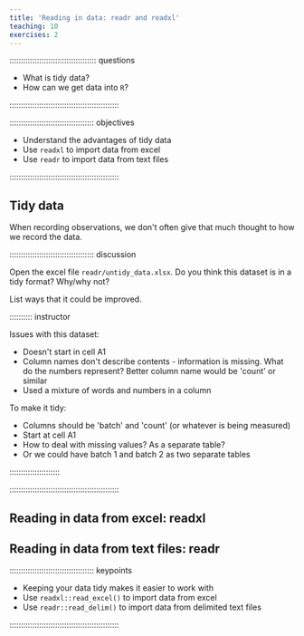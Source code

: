 ```yaml
---
title: 'Reading in data: readr and readxl'
teaching: 10
exercises: 2
---
```


:::::::::::::::::::::::::::::::::::::: questions 

- What is tidy data?
- How can we get data into `R`?

::::::::::::::::::::::::::::::::::::::::::::::::

::::::::::::::::::::::::::::::::::::: objectives

- Understand the advantages of tidy data
- Use `readxl` to import data from excel
- Use `readr` to import data from text files

::::::::::::::::::::::::::::::::::::::::::::::::

## Tidy data

When recording observations, we don't often give that much thought to how we record the data.

::::::::::::::::::::::::::::::::::::: discussion

Open the excel file `readr/untidy_data.xlsx`.  Do you think this dataset is in a tidy format?  Why/why not?

List ways that it could be improved.

:::::::::: instructor

Issues with this dataset:

 - Doesn't start in cell A1
 - Column names don't describe contents - information is missing.  What do the numbers represent?  Better column name would be 'count' or similar
 - Used a mixture of words and numbers in a column
 
To make it tidy:

 - Columns should be 'batch' and 'count' (or whatever is being measured)
 - Start at cell A1
 - How to deal with missing values?  As a separate table?
 - Or we could have batch 1 and batch 2 as two separate tables

 
::::::::::::::::::::::

::::::::::::::::::::::::::::::::::::::::::::::::


## Reading in data from excel: readxl

## Reading in data from text files: readr


::::::::::::::::::::::::::::::::::::: keypoints 

- Keeping your data tidy makes it easier to work with
- Use `readxl::read_excel()` to import data from excel
- Use `readr::read_delim()` to import data from delimited text files

::::::::::::::::::::::::::::::::::::::::::::::::

